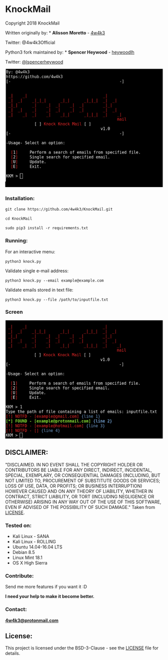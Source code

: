# KnockMail
Copyright 2018 KnockMail

Written originally by: * **Alisson Moretto** - [4w4k3](https://github.com/4w4k3)

Twitter: @4w4k3Official

Python3 fork maintained by: * **Spencer Heywood** - [heywoodlh](https://github.com/heywoodlh)

Twitter: [@lspencerheywood](https://twitter.com/lspencerheywood)

![Main](https://github.com/4w4k3/KnockMail/blob/master/Screens/snap.png)
### Installation:
```
git clone https://github.com/4w4k3/KnockMail.git
```

```
cd KnockMail
```

```
sudo pip3 install -r requirements.txt
```

### Running:


For an interactive menu: 
```
python3 knock.py
```

Validate single e-mail address:
```
python3 knock.py --email example@example.com
```

Validate emails stored in text file:
```
python3 knock.py --file /path/to/inputfile.txt
```


### Screen
![SearchFile](https://github.com/4w4k3/KnockMail/blob/master/Screens/snap02.png)

## DISCLAIMER: 

"DISCLAIMED. IN NO EVENT SHALL THE COPYRIGHT HOLDER OR CONTRIBUTORS BE LIABLE
FOR ANY DIRECT, INDIRECT, INCIDENTAL, SPECIAL, EXEMPLARY, OR CONSEQUENTIAL
DAMAGES (INCLUDING, BUT NOT LIMITED TO, PROCUREMENT OF SUBSTITUTE GOODS OR
SERVICES; LOSS OF USE, DATA, OR PROFITS; OR BUSINESS INTERRUPTION) HOWEVER
CAUSED AND ON ANY THEORY OF LIABILITY, WHETHER IN CONTRACT, STRICT LIABILITY,
OR TORT (INCLUDING NEGLIGENCE OR OTHERWISE) ARISING IN ANY WAY OUT OF THE USE
OF THIS SOFTWARE, EVEN IF ADVISED OF THE POSSIBILITY OF SUCH DAMAGE."
Taken from [LICENSE](LICENSE).

### Tested on:

+ Kali Linux - SANA
+ Kali Linux - ROLLING
+ Ubuntu 14.04-16.04 LTS
+ Debian 8.5
+ Linux Mint 18.1
+ OS X High Sierra

### Contribute:
Send me more features if you want it :D

**I need your help to make it become better.**

### Contact:
**4w4k3@protonmail.com**

## License:

This project is licensed under the BSD-3-Clause - see the [LICENSE](LICENSE) file for details.
